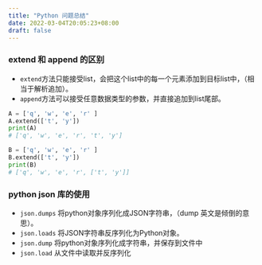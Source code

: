 ```yaml
---
title: "Python 问题总结"
date: 2022-03-04T20:05:23+08:00
draft: false 
---
```


### extend 和 append 的区别

+ `extend`方法只能接受list，会把这个list中的每一个元素添加到目标list中，（相当于解析追加）。
+ `append`方法可以接受任意数据类型的参数，并直接追加到list尾部。

```python
A = ['q', 'w', 'e', 'r' ]
A.extend(['t', 'y'])
print(A)
# ['q', 'w', 'e', 'r', 't', 'y']

B = ['q', 'w', 'e', 'r' ] 
B.extend(['t', 'y'])
print(B)
# ['q', 'w', 'e', 'r', ['t', 'y']]  
```

### python json 库的使用
+ `json.dumps` 将python对象序列化成JSON字符串，（dump 英文是倾倒的意思）。
+ `json.loads` 将JSON字符串反序列化为Python对象。 
+ `json.dump` 将python对象序列化成字符串，并保存到文件中
+ `json.load` 从文件中读取并反序列化

